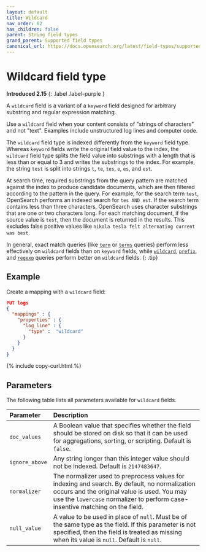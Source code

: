 ```yaml
---
layout: default
title: Wildcard
nav_order: 62
has_children: false
parent: String field types
grand_parent: Supported field types
canonical_url: https://docs.opensearch.org/latest/field-types/supported-field-types/wildcard/
---
```


# Wildcard field type
**Introduced 2.15**
{: .label .label-purple }

A `wildcard` field is a variant of a `keyword` field designed for arbitrary substring and regular expression matching.

Use a `wildcard` field when your content consists of "strings of characters" and not "text". Examples include unstructured log lines and computer code.

The `wildcard` field type is indexed differently from the `keyword` field type. Whereas `keyword` fields write the original field value to the index, the `wildcard` field type splits the field value into substrings with a length that is less than or equal to 3 and writes the substrings to the index. For example, the string `test` is split into strings `t`, `te`, `tes`, `e`, `es`, and `est`. 

At search time, required substrings from the query pattern are matched against the index to produce candidate documents, which are then filtered according to the pattern in the query. For example, for the search term `test`, OpenSearch performs an indexed search for `tes AND est`. If the search term contains less than three characters, OpenSearch uses character substrings that are one or two characters long. For each matching document, if the source value is `test`, then the document is returned in the results. This excludes false positive values like `nikola tesla felt alternating current was best`.

In general, exact match queries (like [`term`]({{site.url}}{{site.baseurl}}/query-dsl/term/term/) or [`terms`]({{site.url}}{{site.baseurl}}/query-dsl/term/term/) queries) perform less effectively on `wildcard` fields than on `keyword` fields, while [`wildcard`]({{site.url}}{{site.baseurl}}/query-dsl/term/wildcard/), [`prefix`]({{site.url}}{{site.baseurl}}/query-dsl/term/prefix/), and [`regexp`]({{site.url}}{{site.baseurl}}/query-dsl/term/regexp/) queries perform better on `wildcard` fields.
{: .tip}

## Example

Create a mapping with a `wildcard` field:

```json
PUT logs
{
  "mappings" : {
    "properties" : {
      "log_line" : {
        "type" :  "wildcard"
      }
    }
  }
}
```
{% include copy-curl.html %}

## Parameters

The following table lists all parameters available for `wildcard` fields.

Parameter | Description
:--- | :---
`doc_values` | A Boolean value that specifies whether the field should be stored on disk so that it can be used for aggregations, sorting, or scripting. Default is `false`.
`ignore_above` | Any string longer than this integer value should not be indexed. Default is `2147483647`.
`normalizer` | The normalizer used to preprocess values for indexing and search. By default, no normalization occurs and the original value is used. You may use the `lowercase` normalizer to perform case-insentive matching on the field.
`null_value` | A value to be used in place of `null`. Must be of the same type as the field. If this parameter is not specified, then the field is treated as missing when its value is `null`. Default is `null`.
